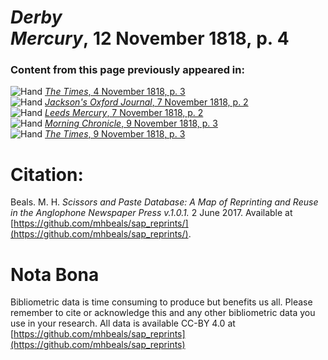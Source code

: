 # *Derby Mercury*, 12 November 1818, p. 4  
  
### Content from this page previously appeared in:  
![Hand](http://scissorsandpaste.net/wp-content/uploads/2017/06/smallhandpointer.png) [*The Times*, 4 November 1818, p. 3](https://mhbeals.github.io/sap_html/The-Times/The-Times-4-November-1818-p-3)  
![Hand](http://scissorsandpaste.net/wp-content/uploads/2017/06/smallhandpointer.png) [*Jackson's Oxford Journal*, 7 November 1818, p. 2](https://mhbeals.github.io/sap_html/Jackson's-Oxford-Journal/Jackson's-Oxford-Journal-7-November-1818-p-2)  
![Hand](http://scissorsandpaste.net/wp-content/uploads/2017/06/smallhandpointer.png) [*Leeds Mercury*, 7 November 1818, p. 2](https://mhbeals.github.io/sap_html/Leeds-Mercury/Leeds-Mercury-7-November-1818-p-2)  
![Hand](http://scissorsandpaste.net/wp-content/uploads/2017/06/smallhandpointer.png) [*Morning Chronicle*, 9 November 1818, p. 3](https://mhbeals.github.io/sap_html/Morning-Chronicle/Morning-Chronicle-9-November-1818-p-3)  
![Hand](http://scissorsandpaste.net/wp-content/uploads/2017/06/smallhandpointer.png) [*The Times*, 9 November 1818, p. 3](https://mhbeals.github.io/sap_html/The-Times/The-Times-9-November-1818-p-3)  


# Citation: 

Beals. M. H. *Scissors and Paste Database: A Map of Reprinting and Reuse in the Anglophone Newspaper Press v.1.0.1.* 2 June 2017. Available at [https://github.com/mhbeals/sap_reprints/](https://github.com/mhbeals/sap_reprints/). 

# Nota Bona

Bibliometric data is time consuming to produce but benefits us all. Please remember to cite or acknowledge this and any other bibliometric data you use in your research. All data is available CC-BY 4.0 at [https://github.com/mhbeals/sap_reprints](https://github.com/mhbeals/sap_reprints)
